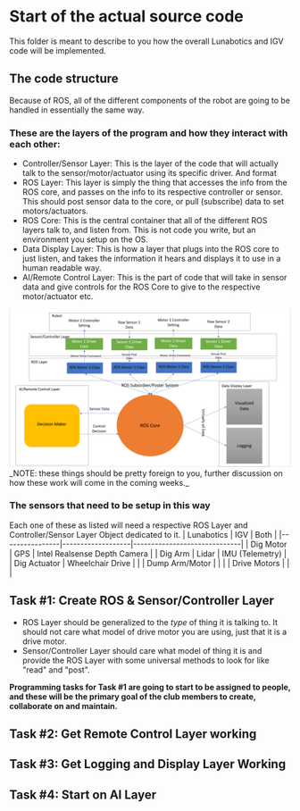 # Start of the actual source code

This folder is meant to describe to you how the overall Lunabotics and IGV code will be implemented.

## The code structure
Because of ROS, all of the different components of the robot are going to be handled in essentially the same way. 

### These are the layers of the program and how they interact with each other:
* Controller/Sensor Layer: This is the layer of the code that will actually talk to the sensor/motor/actuator using its specific driver. And format 
* ROS Layer: This layer is simply the thing that accesses the info from the ROS core, and passes on the info to its respective controller or sensor. This should post sensor data to the core, or pull (subscribe) data to set motors/actuators. 
* ROS Core: This is the central container that all of the different ROS layers talk to, and listen from. This is not code you write, but an environment you setup on the OS. 
* Data Display Layer: This is how a layer that plugs into the ROS core to just listen, and takes the information it hears and displays it to use in a human readable way. 
* AI/Remote Control Layer: This is the part of code that will take in sensor data and give controls for the ROS Core to give to the respective motor/actuator etc. 
<img src='ros_diagram.png'/>
_NOTE: these things should be pretty foreign to you, further discussion on how these work will come in the coming weeks._

### The sensors that need to be setup in this way
Each one of these as listed will need a respective ROS Layer and Controller/Sensor Layer Object dedicated to it. 
| Lunabotics     | IGV               | Both                         | 
|----------------|-------------------|------------------------------|
| Dig Motor      | GPS               | Intel Realsense Depth Camera | 
| Dig Arm        | Lidar             | IMU (Telemetry)              |
| Dig Actuator   | Wheelchair Drive  |                              |
| Dump Arm/Motor |                   |                              |
| Drive Motors   |                   |                              |

## Task #1: Create ROS & Sensor/Controller Layer
* ROS Layer should be generalized to the _type_ of thing it is talking to. It should not care what model of drive motor you are using, just that it is a drive motor.
* Sensor/Controller Layer should care what model of thing it is and provide the ROS Layer with some universal methods to look for like "read" and "post".

**Programming tasks for Task #1 are going to start to be assigned to people, and these will be the primary goal of the club members to create, collaborate on and maintain.**

## Task #2: Get Remote Control Layer working
## Task #3: Get Logging and Display Layer Working
## Task #4: Start on AI Layer
